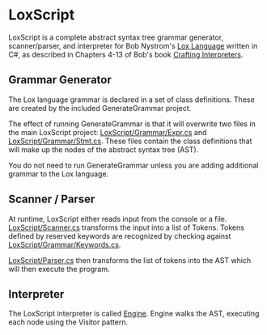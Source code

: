# LoxScript

LoxScript is a complete abstract syntax tree grammar generator, scanner/parser, and interpreter for Bob Nystrom's [Lox Language](http://craftinginterpreters.com/the-lox-language.html) written in C#, as described in Chapters 4-13 of Bob's book [Crafting Interpreters](http://craftinginterpreters.com).

## Grammar Generator

The Lox language grammar is declared in a set of class definitions. These are created by the included GenerateGrammar project.

The effect of running GenerateGrammar is that it will overwrite two files in the main LoxScript project: [LoxScript/Grammar/Expr.cs](LoxScript/Grammar/Expr.cs) and [LoxScript/Grammar/Stmt.cs](LoxScript/Grammar/Stmt.cs). These files contain the class definitions that will make up the nodes of the abstract syntax tree (AST).

You do not need to run GenerateGrammar unless you are adding additional grammar to the Lox language.

## Scanner / Parser

At runtime, LoxScript either reads input from the console or a file. [LoxScript/Scanner.cs](LoxScript/Scanner.cs) transforms the input into a list of Tokens. Tokens defined by reserved keywords are recognized by checking against [LoxScript/Grammar/Keywords.cs](LoxScript/Grammar/Keywords.cs).

[LoxScript/Parser.cs](LoxScript/Parser.cs) then transforms the list of tokens into the AST which will then execute the program.

## Interpreter

The LoxScript interpreter is called [Engine](https://github.com/ZaneDubya/LoxScript/tree/master/LoxScript/Interpreter). Engine walks the AST, executing each node using the Visitor pattern.
